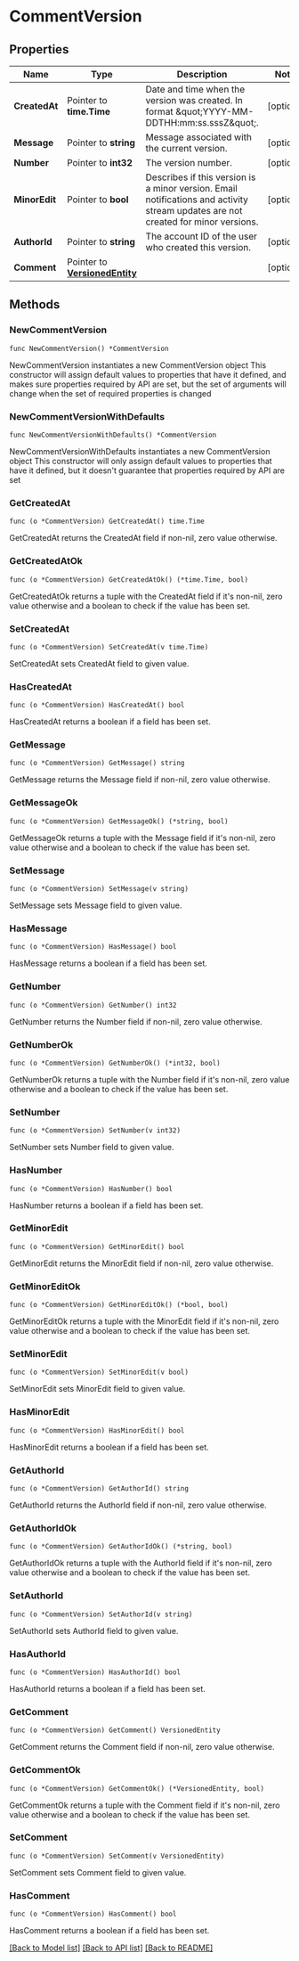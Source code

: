 # CommentVersion

## Properties

Name | Type | Description | Notes
------------ | ------------- | ------------- | -------------
**CreatedAt** | Pointer to **time.Time** | Date and time when the version was created. In format \&quot;YYYY-MM-DDTHH:mm:ss.sssZ\&quot;. | [optional] 
**Message** | Pointer to **string** | Message associated with the current version. | [optional] 
**Number** | Pointer to **int32** | The version number. | [optional] 
**MinorEdit** | Pointer to **bool** | Describes if this version is a minor version. Email notifications and activity stream updates are not created for minor versions. | [optional] 
**AuthorId** | Pointer to **string** | The account ID of the user who created this version. | [optional] 
**Comment** | Pointer to [**VersionedEntity**](VersionedEntity.md) |  | [optional] 

## Methods

### NewCommentVersion

`func NewCommentVersion() *CommentVersion`

NewCommentVersion instantiates a new CommentVersion object
This constructor will assign default values to properties that have it defined,
and makes sure properties required by API are set, but the set of arguments
will change when the set of required properties is changed

### NewCommentVersionWithDefaults

`func NewCommentVersionWithDefaults() *CommentVersion`

NewCommentVersionWithDefaults instantiates a new CommentVersion object
This constructor will only assign default values to properties that have it defined,
but it doesn't guarantee that properties required by API are set

### GetCreatedAt

`func (o *CommentVersion) GetCreatedAt() time.Time`

GetCreatedAt returns the CreatedAt field if non-nil, zero value otherwise.

### GetCreatedAtOk

`func (o *CommentVersion) GetCreatedAtOk() (*time.Time, bool)`

GetCreatedAtOk returns a tuple with the CreatedAt field if it's non-nil, zero value otherwise
and a boolean to check if the value has been set.

### SetCreatedAt

`func (o *CommentVersion) SetCreatedAt(v time.Time)`

SetCreatedAt sets CreatedAt field to given value.

### HasCreatedAt

`func (o *CommentVersion) HasCreatedAt() bool`

HasCreatedAt returns a boolean if a field has been set.

### GetMessage

`func (o *CommentVersion) GetMessage() string`

GetMessage returns the Message field if non-nil, zero value otherwise.

### GetMessageOk

`func (o *CommentVersion) GetMessageOk() (*string, bool)`

GetMessageOk returns a tuple with the Message field if it's non-nil, zero value otherwise
and a boolean to check if the value has been set.

### SetMessage

`func (o *CommentVersion) SetMessage(v string)`

SetMessage sets Message field to given value.

### HasMessage

`func (o *CommentVersion) HasMessage() bool`

HasMessage returns a boolean if a field has been set.

### GetNumber

`func (o *CommentVersion) GetNumber() int32`

GetNumber returns the Number field if non-nil, zero value otherwise.

### GetNumberOk

`func (o *CommentVersion) GetNumberOk() (*int32, bool)`

GetNumberOk returns a tuple with the Number field if it's non-nil, zero value otherwise
and a boolean to check if the value has been set.

### SetNumber

`func (o *CommentVersion) SetNumber(v int32)`

SetNumber sets Number field to given value.

### HasNumber

`func (o *CommentVersion) HasNumber() bool`

HasNumber returns a boolean if a field has been set.

### GetMinorEdit

`func (o *CommentVersion) GetMinorEdit() bool`

GetMinorEdit returns the MinorEdit field if non-nil, zero value otherwise.

### GetMinorEditOk

`func (o *CommentVersion) GetMinorEditOk() (*bool, bool)`

GetMinorEditOk returns a tuple with the MinorEdit field if it's non-nil, zero value otherwise
and a boolean to check if the value has been set.

### SetMinorEdit

`func (o *CommentVersion) SetMinorEdit(v bool)`

SetMinorEdit sets MinorEdit field to given value.

### HasMinorEdit

`func (o *CommentVersion) HasMinorEdit() bool`

HasMinorEdit returns a boolean if a field has been set.

### GetAuthorId

`func (o *CommentVersion) GetAuthorId() string`

GetAuthorId returns the AuthorId field if non-nil, zero value otherwise.

### GetAuthorIdOk

`func (o *CommentVersion) GetAuthorIdOk() (*string, bool)`

GetAuthorIdOk returns a tuple with the AuthorId field if it's non-nil, zero value otherwise
and a boolean to check if the value has been set.

### SetAuthorId

`func (o *CommentVersion) SetAuthorId(v string)`

SetAuthorId sets AuthorId field to given value.

### HasAuthorId

`func (o *CommentVersion) HasAuthorId() bool`

HasAuthorId returns a boolean if a field has been set.

### GetComment

`func (o *CommentVersion) GetComment() VersionedEntity`

GetComment returns the Comment field if non-nil, zero value otherwise.

### GetCommentOk

`func (o *CommentVersion) GetCommentOk() (*VersionedEntity, bool)`

GetCommentOk returns a tuple with the Comment field if it's non-nil, zero value otherwise
and a boolean to check if the value has been set.

### SetComment

`func (o *CommentVersion) SetComment(v VersionedEntity)`

SetComment sets Comment field to given value.

### HasComment

`func (o *CommentVersion) HasComment() bool`

HasComment returns a boolean if a field has been set.


[[Back to Model list]](../README.md#documentation-for-models) [[Back to API list]](../README.md#documentation-for-api-endpoints) [[Back to README]](../README.md)


